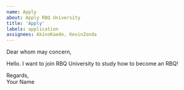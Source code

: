 ```yaml
---
name: Apply 
about: Apply RBQ University
title: 'Apply'
labels: application
assignees: AkinoKaede, KevinZonda
---
```


Dear whom may concern,

Hello. I want to join RBQ University to study how to become an RBQ!

Regards,  
Your Name
